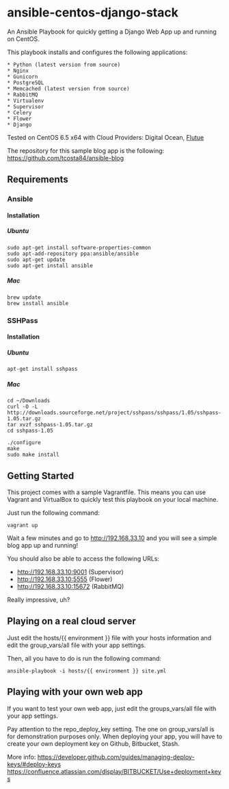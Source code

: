 # ansible-centos-django-stack

An Ansible Playbook for quickly getting a Django Web App up and running on CentOS.

This playbook installs and configures the following applications:

    * Python (latest version from source)
    * Nginx
    * Gunicorn
    * PostgreSQL
    * Memcached (latest version from source)
    * RabbitMQ
    * Virtualenv
    * Supervisor
    * Celery
    * Flower
    * Django

Tested on CentOS 6.5 x64 with Cloud Providers: Digital Ocean, <a href="https://flutue.com">Flutue</a>

The repository for this sample blog app is the following:
https://github.com/tcosta84/ansible-blog

## Requirements

### Ansible

#### Installation

##### Ubuntu
    
    sudo apt-get install software-properties-common
    sudo apt-add-repository ppa:ansible/ansible
    sudo apt-get update
    sudo apt-get install ansible

##### Mac
    
    brew update
    brew install ansible

### SSHPass

#### Installation

##### Ubuntu

    apt-get install sshpass

##### Mac

    cd ~/Downloads
    curl -O -L http://downloads.sourceforge.net/project/sshpass/sshpass/1.05/sshpass-1.05.tar.gz
    tar xvzf sshpass-1.05.tar.gz
    cd sshpass-1.05

    ./configure
    make
    sudo make install

## Getting Started

This project comes with a sample Vagrantfile. This means you can use Vagrant and VirtualBox to
quickly test this playbook on your local machine.

Just run the following command:

    vagrant up

Wait a few minutes and go to http://192.168.33.10 and you will see a simple blog app up and running!

You should also be able to access the following URLs:

* http://192.168.33.10:9001 (Supervisor)
* http://192.168.33.10:5555 (Flower)
* http://192.168.33.10:15672 (RabbitMQ)

Really impressive, uh?

## Playing on a real cloud server

Just edit the hosts/{{ environment }} file with your hosts information and edit the group_vars/all
file with your app settings.

Then, all you have to do is run the following command:

    ansible-playbook -i hosts/{{ environment }} site.yml

## Playing with your own web app

If you want to test your own web app, just edit the groups_vars/all file with your app settings.

Pay attention to the repo_deploy_key setting. The one on group_vars/all is for demonstration
purposes only. When deploying your app, you will have to create your own deployment key on Github, 
Bitbucket, Stash.

More info:
https://developer.github.com/guides/managing-deploy-keys/#deploy-keys
https://confluence.atlassian.com/display/BITBUCKET/Use+deployment+keys
